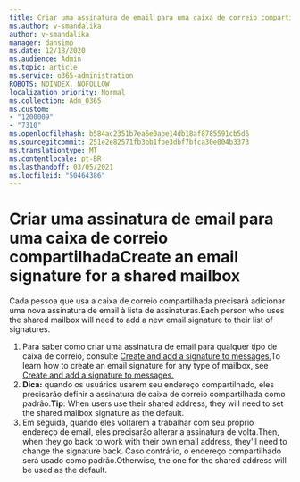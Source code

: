 ```yaml
---
title: Criar uma assinatura de email para uma caixa de correio compartilhada
ms.author: v-smandalika
author: v-smandalika
manager: dansimp
ms.date: 12/18/2020
ms.audience: Admin
ms.topic: article
ms.service: o365-administration
ROBOTS: NOINDEX, NOFOLLOW
localization_priority: Normal
ms.collection: Adm_O365
ms.custom:
- "1200009"
- "7310"
ms.openlocfilehash: b584ac2351b7ea6e0abe14db18af8785591cb5d6
ms.sourcegitcommit: 251e2e82571fb3bb1fbe3dbf7bfca30e004b3373
ms.translationtype: MT
ms.contentlocale: pt-BR
ms.lasthandoff: 03/05/2021
ms.locfileid: "50464386"
---
```

# <a name="create-an-email-signature-for-a-shared-mailbox"></a><span data-ttu-id="dec05-102">Criar uma assinatura de email para uma caixa de correio compartilhada</span><span class="sxs-lookup"><span data-stu-id="dec05-102">Create an email signature for a shared mailbox</span></span>

<span data-ttu-id="dec05-103">Cada pessoa que usa a caixa de correio compartilhada precisará adicionar uma nova assinatura de email à lista de assinaturas.</span><span class="sxs-lookup"><span data-stu-id="dec05-103">Each person who uses the shared mailbox will need to add a new email signature to their list of signatures.</span></span>

1. <span data-ttu-id="dec05-104">Para saber como criar uma assinatura de email para qualquer tipo de caixa de correio, consulte [Create and add a signature to messages.](https://support.office.com/article/8ee5d4f4-68fd-464a-a1c1-0e1c80bb27f2)</span><span class="sxs-lookup"><span data-stu-id="dec05-104">To learn how to create an email signature for any type of mailbox, see [Create and add a signature to messages.](https://support.office.com/article/8ee5d4f4-68fd-464a-a1c1-0e1c80bb27f2)</span></span>
2. <span data-ttu-id="dec05-105">**Dica:** quando os usuários usarem seu endereço compartilhado, eles precisarão definir a assinatura de caixa de correio compartilhada como padrão.</span><span class="sxs-lookup"><span data-stu-id="dec05-105">**Tip**: When users use their shared address, they will need to set the shared mailbox signature as the default.</span></span>
3. <span data-ttu-id="dec05-106">Em seguida, quando eles voltarem a trabalhar com seu próprio endereço de email, eles precisarão alterar a assinatura de volta.</span><span class="sxs-lookup"><span data-stu-id="dec05-106">Then, when they go back to work with their own email address, they'll need to change the signature back.</span></span> <span data-ttu-id="dec05-107">Caso contrário, o endereço compartilhado será usado como padrão.</span><span class="sxs-lookup"><span data-stu-id="dec05-107">Otherwise, the one for the shared address will be used as the default.</span></span>
